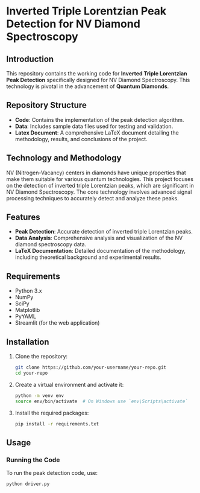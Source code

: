 # Inverted Triple Lorentzian Peak Detection for NV Diamond Spectroscopy
## Introduction

This repository contains the working code for **Inverted Triple Lorentzian Peak Detection** specifically designed for NV Diamond Spectroscopy. This technology is pivotal in the advancement of **Quantum Diamonds**.

## Repository Structure

- **Code**: Contains the implementation of the peak detection algorithm.
- **Data**: Includes sample data files used for testing and validation.
- **Latex Document**: A comprehensive LaTeX document detailing the methodology, results, and conclusions of the project.

## Technology and Methodology

NV (Nitrogen-Vacancy) centers in diamonds have unique properties that make them suitable for various quantum technologies. This project focuses on the detection of inverted triple Lorentzian peaks, which are significant in NV Diamond Spectroscopy. The core technology involves advanced signal processing techniques to accurately detect and analyze these peaks.

## Features

- **Peak Detection**: Accurate detection of inverted triple Lorentzian peaks.
- **Data Analysis**: Comprehensive analysis and visualization of the NV diamond spectroscopy data.
- **LaTeX Documentation**: Detailed documentation of the methodology, including theoretical background and experimental results.

## Requirements

- Python 3.x
- NumPy
- SciPy
- Matplotlib
- PyYAML
- Streamlit (for the web application)

## Installation

1. Clone the repository:
    ```bash
    git clone https://github.com/your-username/your-repo.git
    cd your-repo
    ```

2. Create a virtual environment and activate it:
    ```bash
    python -m venv env
    source env/bin/activate  # On Windows use `env\Scripts\activate`
    ```

3. Install the required packages:
    ```bash
    pip install -r requirements.txt
    ```

## Usage

### Running the Code

To run the peak detection code, use:
```bash
python driver.py
